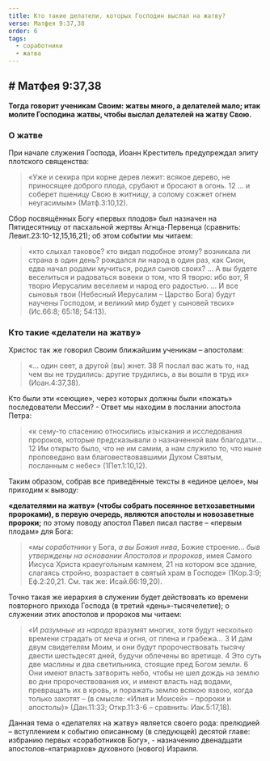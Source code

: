 ```yaml
---
title: Кто такие делатели, которых Господин выслал на жатву?
verse: Матфея 9:37,38
order: 6
tags:
  - соработники
  - жатва
---
```

##  # Матфея 9:37,38

**Тогда говорит ученикам Своим: жатвы много, а делателей мало; итак молите Господина жатвы, чтобы выслал делателей на жатву Свою.**

### О жатве

При начале служения Господа, Иоанн Креститель предупреждал элиту плотского священства: 

>«Уже и секира при корне дерев лежит: всякое дерево, не приносящее доброго плода, срубают и бросают в огонь. 12 … и соберет пшеницу Свою в житницу, а солому сожжет огнем неугасимым» (Матф.3:10,12). 

Сбор посвящённых Богу «первых плодов» был назначен на Пятидесятницу от пасхальной жертвы Агнца-Первенца (сравнить: Левит.23:10-12,15,16,21); об этом событии мы читаем: 

>«кто слыхал таковое? кто видал подобное этому? возникала ли страна в один день? рождался ли народ в один раз, как Сион, едва начал родами мучиться, родил сынов своих? … А вы будете веселиться и радоваться вовеки о том, что Я творю: ибо вот, Я творю Иерусалим веселием и народ его радостью. … И все сыновья твои (Небесный Иерусалим – Царство Бога) будут научены Господом, и великий мир будет у сыновей твоих» (Ис.66:8; 65:18; 54:13).

### Кто такие «делатели на жатву»

Христос так же говорил Своим ближайшим ученикам – апостолам: 

>«… один сеет, а другой (вы) жнет. 38 Я послал вас жать то, над чем вы не трудились: другие трудились, а вы вошли в труд их» (Иоан.4:37,38). 

Кто были эти «сеющие», через которых должны были «пожать» последователи Мессии? - Ответ мы находим в послании апостола Петра: 

>«к сему-то спасению относились изыскания и исследования пророков, которые предсказывали о назначенной вам благодати… 12 Им открыто было, что не им самим, а нам служило то, что ныне проповедано вам благовествовавшими Духом Святым, посланным с небес» (1Пет.1:10,12). 

Таким образом, собрав все приведённые тексты в «единое целое», мы приходим к выводу: 

**«делателями на жатву» (чтобы собрать посеянное ветхозаветными пророками), в первую очередь, являются апостолы и новозаветные пророки;** по этому поводу апостол Павел писал пастве – «первым плодам» для Бога: 

>«*мы соработники* у Бога, *а вы Божия нива*, Божие строение… *быв утверждены на основании Апостолов и пророков*, имея Самого Иисуса Христа краеугольным камнем, 21 на котором все здание, слагаясь стройно, возрастает в святый храм в Господе» (1Кор.3:9; Еф.2:20,21. См. так же: Исай.66:19,20). 

Точно такая же иерархия в служении будет действовать ко времени повторного прихода Господа (в третий «день»-тысячелетие); о служении этих апостолов и пророков мы читаем: 

>«И *разумные из народа* вразумят многих, хотя будут несколько времени страдать от меча и огня, от плена и грабежа… 3 И дам двум свидетелям Моим, и они будут пророчествовать тысячу двести шестьдесят дней, будучи облечены во вретище. 4 Это суть две маслины и два светильника, стоящие пред Богом земли. 6 Они имеют власть затворить небо, чтобы не шел дождь на землю во дни пророчествования их, и имеют власть над водами, превращать их в кровь, и поражать землю всякою язвою, когда только захотят – (в смысле: «Илия и Моисей» – пророки и апостолы)» (Дан.11:33; Откр.11:3-6 – сравнить: Иак.5:17,18). 

Данная тема о «делателях на жатву» является своего рода: прелюдией – вступлением к событию описанному (в следующей) десятой главе: избранию первых «соработников Богу», - назначению двенадцати апостолов-«патриархов» духовного (нового) Израиля. 

